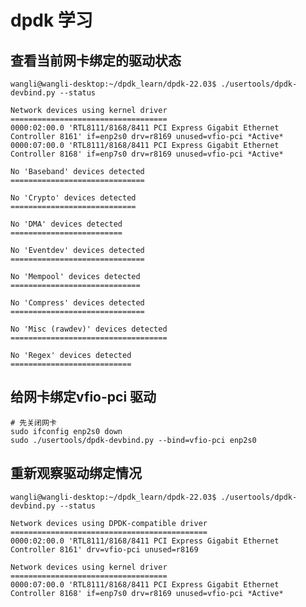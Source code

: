 # dpdk 学习


## 查看当前网卡绑定的驱动状态

    wangli@wangli-desktop:~/dpdk_learn/dpdk-22.03$ ./usertools/dpdk-devbind.py --status

    Network devices using kernel driver
    ===================================
    0000:02:00.0 'RTL8111/8168/8411 PCI Express Gigabit Ethernet Controller 8161' if=enp2s0 drv=r8169 unused=vfio-pci *Active*
    0000:07:00.0 'RTL8111/8168/8411 PCI Express Gigabit Ethernet Controller 8168' if=enp7s0 drv=r8169 unused=vfio-pci *Active*

    No 'Baseband' devices detected
    ==============================

    No 'Crypto' devices detected
    ============================

    No 'DMA' devices detected
    =========================

    No 'Eventdev' devices detected
    ==============================

    No 'Mempool' devices detected
    =============================

    No 'Compress' devices detected
    ==============================

    No 'Misc (rawdev)' devices detected
    ===================================

    No 'Regex' devices detected
    ===========================

## 给网卡绑定vfio-pci 驱动

    # 先关闭网卡
    sudo ifconfig enp2s0 down
    sudo ./usertools/dpdk-devbind.py --bind=vfio-pci enp2s0

## 重新观察驱动绑定情况

    wangli@wangli-desktop:~/dpdk_learn/dpdk-22.03$ ./usertools/dpdk-devbind.py --status

    Network devices using DPDK-compatible driver
    ============================================
    0000:02:00.0 'RTL8111/8168/8411 PCI Express Gigabit Ethernet Controller 8161' drv=vfio-pci unused=r8169

    Network devices using kernel driver
    ===================================
    0000:07:00.0 'RTL8111/8168/8411 PCI Express Gigabit Ethernet Controller 8168' if=enp7s0 drv=r8169 unused=vfio-pci *Active*